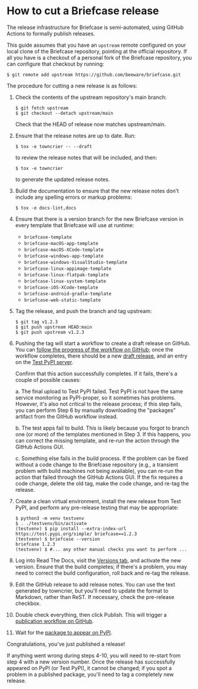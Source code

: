 # How to cut a Briefcase release

The release infrastructure for Briefcase is semi-automated, using GitHub
Actions to formally publish releases.

This guide assumes that you have an `upstream` remote configured on your
local clone of the Briefcase repository, pointing at the official
repository. If all you have is a checkout of a personal fork of the
Briefcase repository, you can configure that checkout by running:

```console
$ git remote add upstream https://github.com/beeware/briefcase.git
```

The procedure for cutting a new release is as follows:

1.  Check the contents of the upstream repository's main branch:

    ```console
    $ git fetch upstream
    $ git checkout --detach upstream/main
    ```

    Check that the HEAD of release now matches upstream/main.

2.  Ensure that the release notes are up to date. Run:

    ```console
    $ tox -e towncrier -- --draft
    ```

    to review the release notes that will be included, and then:

    ```console
    $ tox -e towncrier
    ```

    to generate the updated release notes.

3.  Build the documentation to ensure that the new release notes don't
    include any spelling errors or markup problems:

    ```console
    $ tox -e docs-lint,docs
    ```

4.  Ensure that there is a version branch for the new Briefcase version
    in every template that Briefcase will use at runtime:

    - `briefcase-template`
    - `briefcase-macOS-app-template`
    - `briefcase-macOS-XCode-template`
    - `briefcase-windows-app-template`
    - `briefcase-windows-VisualStudio-template`
    - `briefcase-linux-appimage-template`
    - `briefcase-linux-flatpak-template`
    - `briefcase-linux-system-template`
    - `briefcase-iOS-XCode-template`
    - `briefcase-android-gradle-template`
    - `briefcase-web-static-template`

5.  Tag the release, and push the branch and tag upstream:

    ```console
    $ git tag v1.2.3
    $ git push upstream HEAD:main
    $ git push upstream v1.2.3
    ```

6.  Pushing the tag will start a workflow to create a draft release on
    GitHub. You can [follow the progress of the workflow on
    GitHub](https://github.com/beeware/briefcase/actions?query=workflow%3A%22Create+Release%22);
    once the workflow completes, there should be a new [draft
    release](https://github.com/beeware/briefcase/releases), and an
    entry on the [Test PyPI
    server](https://test.pypi.org/project/briefcase/).

    Confirm that this action successfully completes. If it fails,
    there's a couple of possible causes:

    a.  The final upload to Test PyPI failed. Test PyPI is not have the
        same service monitoring as PyPI-proper, so it sometimes has
        problems. However, it's also not critical to the release
        process; if this step fails, you can perform Step 6 by manually
        downloading the "packages" artifact from the GitHub workflow
        instead.

    b.  The test apps fail to build. This is likely because you forgot
        to branch one (or more) of the templates mentioned in Step 3. If
        this happens, you can correct the missing template, and re-run
        the action through the GitHub Actions GUI.

    c.  Something else fails in the build process. If the problem can be
        fixed without a code change to the Briefcase repository (e.g., a
        transient problem with build machines not being available), you
        can re-run the action that failed through the GitHub Actions
        GUI. If the fix requires a code change, delete the old tag, make
        the code change, and re-tag the release.

7.  Create a clean virtual environment, install the new release from
    Test PyPI, and perform any pre-release testing that may be
    appropriate:

    ```console
    $ python3 -m venv testvenv
    $ . ./testvenv/bin/activate
    (testvenv) $ pip install --extra-index-url https://test.pypi.org/simple/ briefcase==1.2.3
    (testvenv) $ briefcase --version
    briefcase 1.2.3
    (testvenv) $ #... any other manual checks you want to perform ...
    ```

8.  Log into Read The Docs, visit the [Versions
    tab](https://readthedocs.org/projects/briefcase/versions/), and
    activate the new version. Ensure that the build completes; if
    there's a problem, you may need to correct the build configuration,
    roll back and re-tag the release.

9.  Edit the GitHub release to add release notes. You can use the text
    generated by towncrier, but you'll need to update the format to
    Markdown, rather than ReST. If necessary, check the pre-release
    checkbox.

10. Double check everything, then click Publish. This will trigger a
    [publication workflow on
    GitHub](https://github.com/beeware/briefcase/actions?query=workflow%3A%22Upload+Python+Package%22).

11. Wait for the [package to appear on
    PyPI](https://pypi.org/project/briefcase/).

Congratulations, you've just published a release!

If anything went wrong during steps 4-10, you will need to re-start from
step 4 with a new version number. Once the release has successfully
appeared on PyPI (or Test PyPI), it cannot be changed; if you spot a
problem in a published package, you'll need to tag a completely new
release.
